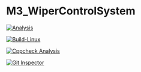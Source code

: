 # M3_WiperControlSystem

[![Analysis](https://github.com/kommalapatisowmya/M3_WiperControlSystem/actions/workflows/Analysis.yml/badge.svg)](https://github.com/kommalapatisowmya/M3_WiperControlSystem/actions/workflows/Analysis.yml)

[![Build-Linux](https://github.com/kommalapatisowmya/M3_WiperControlSystem/actions/workflows/Build%20on%20Linux.yml/badge.svg)](https://github.com/kommalapatisowmya/M3_WiperControlSystem/actions/workflows/Build%20on%20Linux.yml)

[![Cppcheck Analysis](https://github.com/kommalapatisowmya/M3_WiperControlSystem/actions/workflows/Cppcheck_analysis.yml/badge.svg)](https://github.com/kommalapatisowmya/M3_WiperControlSystem/actions/workflows/Cppcheck_analysis.yml)

[![Git Inspector](https://github.com/kommalapatisowmya/M3_WiperControlSystem/actions/workflows/gitinspector.yml/badge.svg)](https://github.com/kommalapatisowmya/M3_WiperControlSystem/actions/workflows/gitinspector.yml)

